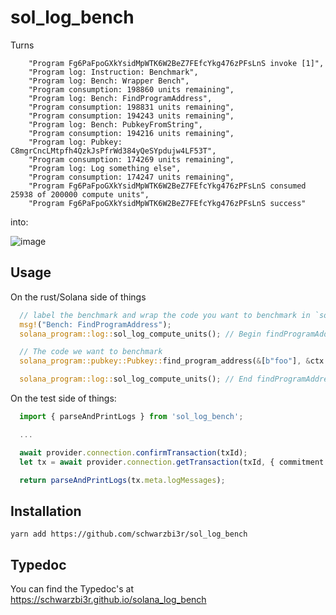 # sol_log_bench

Turns

```
    "Program Fg6PaFpoGXkYsidMpWTK6W2BeZ7FEfcYkg476zPFsLnS invoke [1]",
    "Program log: Instruction: Benchmark",
    "Program log: Bench: Wrapper Bench",
    "Program consumption: 198860 units remaining",
    "Program log: Bench: FindProgramAddress",
    "Program consumption: 198831 units remaining",
    "Program consumption: 194243 units remaining",
    "Program log: Bench: PubkeyFromString",
    "Program consumption: 194216 units remaining",
    "Program log: Pubkey: C8mgrCncLMtpfh4QzkJsPfrWd384yQeSYpdujw4LF53T",
    "Program consumption: 174269 units remaining",
    "Program log: Log something else",
    "Program consumption: 174247 units remaining",
    "Program Fg6PaFpoGXkYsidMpWTK6W2BeZ7FEfcYkg476zPFsLnS consumed 25938 of 200000 compute units",
    "Program Fg6PaFpoGXkYsidMpWTK6W2BeZ7FEfcYkg476zPFsLnS success"
```

into: 

![image](https://user-images.githubusercontent.com/61796571/157333991-d505ff0c-fcfa-4bd6-a193-7c25e09c4020.png)


## Usage

On the rust/Solana side of things

```rust
  // label the benchmark and wrap the code you want to benchmark in `sol_log_compute_units`
  msg!("Bench: FindProgramAddress");
  solana_program::log::sol_log_compute_units(); // Begin findProgramAddressBench

  // The code we want to benchmark
  solana_program::pubkey::Pubkey::find_program_address(&[b"foo"], &ctx.accounts.signer.key());

  solana_program::log::sol_log_compute_units(); // End findProgramAddressBench
```


On the test side of things:
```typescript
  import { parseAndPrintLogs } from 'sol_log_bench';

  ...

  await provider.connection.confirmTransaction(txId);
  let tx = await provider.connection.getTransaction(txId, { commitment: 'confirmed' });

  return parseAndPrintLogs(tx.meta.logMessages);
```


## Installation

`yarn add https://github.com/schwarzbi3r/sol_log_bench`

## Typedoc

You can find the Typedoc's at https://schwarzbi3r.github.io/solana_log_bench
